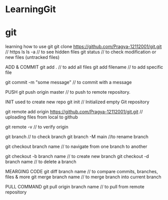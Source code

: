 # LearningGit
# git
learning how to use git
git clone https://github.com/Pragya-12112001/git.git // https
ls
ls -a // to see  hidden files
git status // to check modification or new files (untracked files)

ADD & COMMIT
git add . // to add all files
git add filename // to add specific file

git commit -m "some message"   // to commit with a message

PUSH
git push origin master // to push to remote repository. 

INIT used to create new repo
git init // Initialized empty Git repository 

git remote add origin https://github.com/Pragya-12112001/git.git // uploading files from local to github

git remote -v // to verify origin

git branch // to check branch
git branch -M main //to rename branch

git checkout branch name // to navigate from one branch to another

git checkout -b branch name // to create new branch
git checkout -d branch name // to delete a branch

MEARGING CODE
git diff branch name // to compare commits, branches, files & more
git merge branch name // to merge branch into current branch

PULL COMMAND
git pull origin branch name // to pull from remote repository
